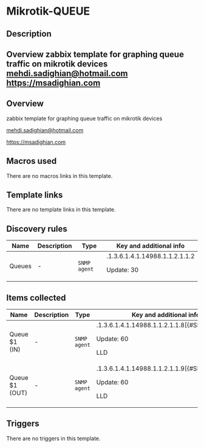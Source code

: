 # Mikrotik-QUEUE

## Description

## Overview zabbix template for graphing queue traffic on mikrotik devices [mehdi.sadighian@hotmail.com](mailto:mehdi.sadighian@hotmail.com) <https://msadighian.com> 

## Overview

zabbix template for graphing queue traffic on mikrotik devices


[mehdi.sadighian@hotmail.com](mailto:mehdi.sadighian@hotmail.com)


<https://msadighian.com>



## Macros used

There are no macros links in this template.

## Template links

There are no template links in this template.

## Discovery rules

|Name|Description|Type|Key and additional info|
|----|-----------|----|----|
|Queues|<p>-</p>|`SNMP agent`|.1.3.6.1.4.1.14988.1.1.2.1.1.2<p>Update: 30</p>|
## Items collected

|Name|Description|Type|Key and additional info|
|----|-----------|----|----|
|Queue $1 (IN)|<p>-</p>|`SNMP agent`|.1.3.6.1.4.1.14988.1.1.2.1.1.8[{#SNMPVALUE}]<p>Update: 60</p><p>LLD</p>|
|Queue $1 (OUT)|<p>-</p>|`SNMP agent`|.1.3.6.1.4.1.14988.1.1.2.1.1.9[{#SNMPVALUE}]<p>Update: 60</p><p>LLD</p>|
## Triggers

There are no triggers in this template.

